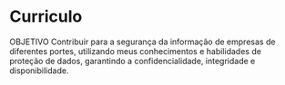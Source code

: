 # Curriculo

OBJETIVO
Contribuir para a segurança da informação de empresas de diferentes portes, utilizando meus conhecimentos e habilidades de proteção de dados, garantindo a confidencialidade, integridade e disponibilidade.

